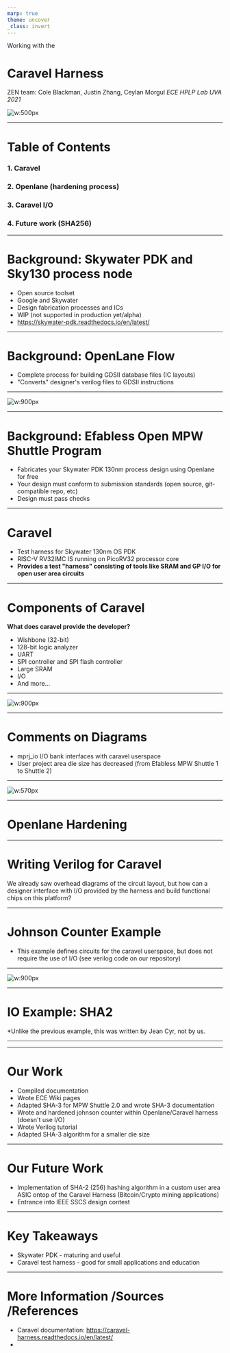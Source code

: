```yaml
---
marp: true
theme: uncover
_class: invert
---
```

Working with the
# **Caravel Harness**
ZEN team: Cole Blackman, Justin Zhang, Ceylan Morgul
*ECE HPLP Lab UVA 2021*

![w:500px](caravel.svg)

---

# **Table of Contents**

### 1. Caravel 
### 2. Openlane (hardening process)
### 3. Caravel I/O
### 4. Future work (SHA256) 

---

# Background: Skywater PDK and Sky130 process node

- Open source toolset
- Google and Skywater
- Design fabrication processes and ICs
- WIP (not supported in production yet/alpha)
- https://skywater-pdk.readthedocs.io/en/latest/

---

# Background: OpenLane Flow

- Complete process for building GDSII database files (IC layouts)
- "Converts" designer's verilog files to GDSII instructions

---

![w:900px](openlane.png)

---

# Background: Efabless Open MPW Shuttle Program

- Fabricates your Skywater PDK 130nm process design using Openlane for free
- Your design must conform to submission standards (open source, git-compatible repo, etc)
- Design must pass checks

---

# **Caravel**

- Test harness for Skywater 130nm OS PDK
- RISC-V RV32IMC IS running on PicoRV32 processor core
- **Provides a test "harness" consisting of tools like SRAM and GP I/O for open user area circuits** 

---


# Components of Caravel

**What does caravel provide the developer?**

- Wishbone (32-bit)
- 128-bit logic analyzer
- UART
- SPI controller and SPI flash controller
- Large SRAM
- I/O
- And more...

--- 

![w:900px](caravel.svg)

---

# Comments on Diagrams

- mprj_io I/O bank interfaces with caravel userspace
- User project area die size has decreased (from Efabless MPW Shuttle 1 to Shuttle 2)

---

![w:570px](caravel_harness.png)

---

# **Openlane Hardening**

---

# **Writing Verilog for Caravel**

We already saw overhead diagrams of the circuit layout, but how can a designer interface with I/O provided by the harness and build functional chips on this platform?

---

# Johnson Counter Example

- This example defines circuits for the caravel userspace, but does not require the use of I/O (see verilog code on our repository)


---

![w:900px](johnson.png)

---

# IO Example: SHA2

*Unlike the previous example, this was written by Jean Cyr, not by us.

---



---

# **Our Work**

- Compiled documentation
- Wrote ECE Wiki pages
- Adapted SHA-3 for MPW Shuttle 2.0 and wrote SHA-3 documentation
- Wrote and hardened johnson counter within Openlane/Caravel harness (doesn't use I/O)  
- Wrote Verilog tutorial
- Adapted SHA-3 algorithm for a smaller die size


---

# **Our Future Work**

- Implementation of SHA-2 (256) hashing algorithm in a custom user area ASIC ontop of the Caravel Harness (Bitcoin/Crypto mining applications)
- Entrance into IEEE SSCS design contest

---

# **Key Takeaways**

- Skywater PDK - maturing and useful
- Caravel test harness - good for small applications and education

---

# **More Information /Sources /References**

- Caravel documentation: https://caravel-harness.readthedocs.io/en/latest/
- 
